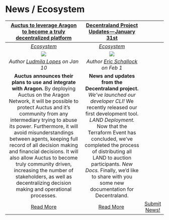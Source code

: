 # News / Ecosystem

[**Auctus to leverage Aragon to become a truly decentralized platform**](https://blog.auctus.org/auctus-collaborating-with-aragon-to-become-a-truly-decentralized-platform-2fd6b4d1178c) | [**Decentraland Project Updates — January 31st**](https://blog.decentraland.org/decentraland-project-updates-january-31st-a99258b90642) |  |
:-----------:|:-----------:|:-----------:|
[_Ecosystem_](ecosystem.md) | [_Ecosystem_](ecosystem.md) |  |
[<img src="../images/auctus_aragon.png">](https://blog.auctus.org/auctus-collaborating-with-aragon-to-become-a-truly-decentralized-platform-2fd6b4d1178c) | [<img src="../images/decentraland_project_updates.jpeg">](https://blog.decentraland.org/decentraland-project-updates-january-31st-a99258b90642) |  |
_Author [Ludmila Lopes](https://blog.auctus.org/@ludmila.omlopes) on Jan 10_ | _Author [Eric Schallock](https://blog.decentraland.org/@schallock) on Feb 1_ |  |
**Auctus announces their plans to use and integrate with Aragon.** By deploying Auctus on the Aragon Network, it will be possible to protect Auctus and it’s community from any intermediary trying to abuse its power. Furthermore, it will avoid misunderstandings between agents, keeping full record of all decision making and financial decisions. It will also allow Auctus to become truly community driven, increasing the number of stakeholders, as well as decentralizing decision making and operational processes. | **News and updates from the Decentraland project.** _We’ve launched our developer CLI!_ We recently released our first development tool. _LAND Deployment._ Now that the Terraform Event has concluded, we’ve completed the process of distributing all LAND to auction participants. _New Docs._ Finally, we’d like to share with you some new documentation for Decentraland. |  |
[Read More](https://blog.auctus.org/auctus-collaborating-with-aragon-to-become-a-truly-decentralized-platform-2fd6b4d1178c) | [Read More](https://blog.decentraland.org/decentraland-project-updates-january-31st-a99258b90642) | [Submit News!](../guides/guide_for_submitting_news.md) | [Submit News!](../guides/guide_for_submitting_news.md) |
